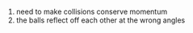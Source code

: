 
1. need to make collisions conserve momentum
2. the balls reflect off each other at the wrong angles 
